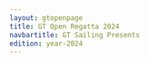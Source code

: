 ```yaml
---
layout: gtopenpage
title: GT Open Regatta 2024
navbartitle: GT Sailing Presents
edition: year-2024
---
```

